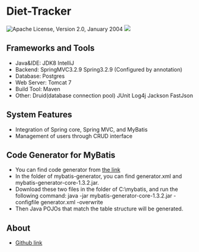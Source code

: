 # Diet-Tracker
![Apache License, Version 2.0, January 2004](https://img.shields.io/github/license/iuanshuai/Diet-Tracker.svg?label=License)
![](https://img.shields.io/badge/Java-1.8-green.svg)



Frameworks and Tools
-----------------------------------
* Java&IDE: JDK8 IntelliJ
* Backend:  SpringMVC3.2.9 Spring3.2.9 \(Configured by annotation)
* Database: Postgres
* Web Server: Tomcat 7
* Build Tool: Maven
* Other: Druid(database connection pool) JUnit Log4j Jackson FastJson

System Features
-----------------------------------
* Integration of Spring core, Spring MVC, and MyBatis
* Management of users through CRUD interface

Code Generator for MyBatis
-----------------------------------
* You can find code generator from [the link](http://mybatis.github.io/generator/)
* In the folder of mybatis-generator, you can find generator.xml and mybatis-generator-core-1.3.2.jar. 
* Download these two files in the folder of C:\mybatis, and run the following command:
  java -jar mybatis-generator-core-1.3.2.jar -configfile generator.xml -overwrite
* Then Java POJOs that match the table structure will be generated.

About
-----------------------------------

* [Github link](https://github.com/iuanshuai)
